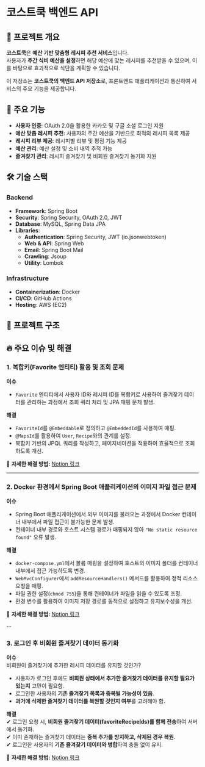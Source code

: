 # 코스트쿡 백엔드 API

## 📌 프로젝트 개요
**코스트쿡**은 **예산 기반 맞춤형 레시피 추천 서비스**입니다.  
사용자가 **주간 식비 예산을 설정**하면 해당 예산에 맞는 레시피를 추천받을 수 있으며, 이를 바탕으로 효과적으로 식단을 계획할 수 있습니다.

이 저장소는 **코스트쿡의 백엔드 API 저장소**로, 프론트엔드 애플리케이션과 통신하여 서비스의 주요 기능을 제공합니다.

## 🚀 주요 기능
- **사용자 인증**: OAuth 2.0을 활용한 카카오 및 구글 소셜 로그인 지원  
- **예산 맞춤 레시피 추천**: 사용자의 주간 예산을 기반으로 최적의 레시피 목록 제공  
- **레시피 리뷰 제공**: 레시피별 리뷰 및 평점 기능 제공  
- **예산 관리**: 예산 설정 및 소비 내역 추적 가능  
- **즐겨찾기 관리**: 레시피 즐겨찾기 및 비회원 즐겨찾기 동기화 지원  

## 🛠️ 기술 스택
### **Backend**
- **Framework**: Spring Boot  
- **Security**: Spring Security, OAuth 2.0, JWT  
- **Database**: MySQL, Spring Data JPA  
- **Libraries**:
  - **Authentication**: Spring Security, JWT (io.jsonwebtoken)  
  - **Web & API**: Spring Web  
  - **Email**: Spring Boot Mail  
  - **Crawling**: Jsoup  
  - **Utility**: Lombok  

### **Infrastructure**
- **Containerization**: Docker  
- **CI/CD**: GitHub Actions  
- **Hosting**: AWS (EC2) 

## 📂 프로젝트 구조

## 🔥 주요 이슈 및 해결  

### 1. 복합키(Favorite 엔티티) 활용 및 조회 문제  
**이슈**  
- `Favorite` 엔티티에서 사용자 ID와 레시피 ID를 복합키로 사용하여 즐겨찾기 데이터를 관리하는 과정에서 조회 쿼리 처리 및 JPA 매핑 문제 발생.  

**해결**  
- `FavoriteId`를 `@Embeddable`로 정의하고 `@EmbeddedId`를 사용하여 매핑.  
- `@MapsId`를 활용하여 `User`, `Recipe`와의 관계를 설정.  
- 복합키 기반의 JPQL 쿼리를 작성하고, 페이지네이션을 적용하여 효율적으로 조회하도록 개선.  

🔗 **자세한 해결 방법:** [Notion 링크](https://www.notion.so/JPA-Favorite-1314b7e536fc80248400de2f240a02a9?pvs=4)  

---  

### 2. Docker 환경에서 Spring Boot 애플리케이션의 이미지 파일 접근 문제  
**이슈**  
- Spring Boot 애플리케이션에서 외부 이미지를 불러오는 과정에서 Docker 컨테이너 내부에서 파일 접근이 불가능한 문제 발생.  
- 컨테이너 내부 경로와 호스트 시스템 경로가 매핑되지 않아 `"No static resource found"` 오류 발생.  

**해결**  
- `docker-compose.yml`에서 볼륨 매핑을 설정하여 호스트의 이미지 폴더를 컨테이너 내부에서 접근 가능하도록 변경.  
- `WebMvcConfigurer`에서 `addResourceHandlers()` 메서드를 활용하여 정적 리소스 요청을 매핑.  
- 파일 권한 설정(`chmod 755`)을 통해 컨테이너가 파일을 읽을 수 있도록 조정.  
- 환경 변수를 활용하여 이미지 저장 경로를 동적으로 설정하고 유지보수성을 개선.  

🔗 **자세한 해결 방법:** [Notion 링크](https://www.notion.so/Docker-Spring-Boot-1384b7e536fc804897e2c6c9b70e4c81?pvs=4)  

--

### 3. 로그인 후 비회원 즐겨찾기 데이터 동기화

**이슈**  
비회원이 즐겨찾기에 추가한 레시피 데이터를 유지할 것인가?  
- 사용자가 로그인 후에도 **비회원 상태에서 추가한 즐겨찾기 데이터를 유지할 필요가 있는지** 고민이 필요함.  
- 로그인한 사용자의 **기존 즐겨찾기 목록과 중복될 가능성이 있음**.  
- **과거에 삭제한 즐겨찾기 데이터를 복원할 것인지 여부**를 고려해야 함.  

**해결**  
✔ 로그인 요청 시, **비회원 즐겨찾기 데이터(favoriteRecipeIds)를 함께 전송**하여 서버에서 동기화.  
✔ 이미 존재하는 즐겨찾기 데이터는 **중복 추가를 방지하고, 삭제된 경우 복원**.  
✔ 로그인한 사용자의 **기존 즐겨찾기 데이터와 병합**하여 충돌 없이 유지.  

🔗 **자세한 해결 방법:** [Notion 링크](https://www.notion.so/1106-1364b7e536fc8077a674e0037ce28a7e?pvs=4)  

